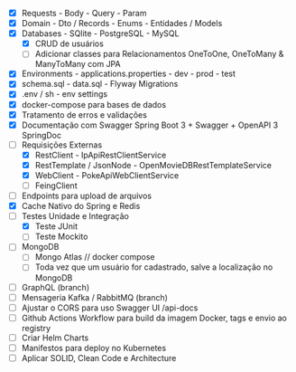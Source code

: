 
- [x] Requests - Body - Query - Param
- [x] Domain - Dto / Records - Enums - Entidades / Models
- [x] Databases - SQlite - PostgreSQL - MySQL
    - [x] CRUD de usuários
    - [ ] Adicionar classes para Relacionamentos OneToOne, OneToMany & ManyToMany com JPA
- [x] Environments - applications.properties - dev - prod - test
- [x] schema.sql - data.sql - Flyway Migrations
- [x] .env / sh - env settings
- [x] docker-compose para bases de dados
- [x] Tratamento de erros e validações
- [x] Documentação com Swagger Spring Boot 3 + Swagger + OpenAPI 3 SpringDoc
- [ ] Requisições Externas 
    - [x] RestClient - IpApiRestClientService
    - [x] RestTemplate / JsonNode - OpenMovieDBRestTemplateService
    - [x] WebClient - PokeApiWebClientService
    - [ ] FeingClient
- [ ] Endpoints para upload de arquivos
- [x] Cache Nativo do Spring e Redis
- [ ] Testes Unidade e Integração
    - [x] Teste JUnit
    - [ ] Teste Mockito
- [ ] MongoDB
    - [ ] Mongo Atlas // docker compose 
    - [ ] Toda vez que um usuário for cadastrado, salve a localização no MongoDB
- [ ] GraphQL (branch)
- [ ] Mensageria Kafka / RabbitMQ (branch)
- [ ] Ajustar o CORS para uso Swagger UI /api-docs
- [ ] Github Actions Workflow para build da imagem Docker, tags e envio ao registry
- [ ] Criar Helm Charts 
- [ ] Manifestos para deploy no Kubernetes
- [ ] Aplicar SOLID, Clean Code e Architecture
